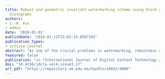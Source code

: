 ```yaml
---
title: Robust and geometric invariant watermarking scheme using block and gray-level
  histograms
authors: 
- C.-M. Pun
- admin
date: '2010-01-01'
publishDate: '2024-01-12T13:02:33.058739Z'
publication_types:
- article-journal
abstract: "As one of the crucial problems in watermarking, robustness against geometric distortion and JPEG compression becomes more than challenging and problematic. In this paper, a robust and geometric invariant watermarking scheme using block histogram and intensity-level histograms is proposed. During watermark embedding procedure, we first compute the number of valid intensity-levels of the given image, and group the pixels into blocks of variable size such that each of which has the same number of intensity-levels. Thus the block histogram is generated for the given image. Then the intensity-level histogram of each block is modified according to the embedding bits of the watermark. During the extraction procedure, the block histogram and intensity-level histogram of each block in the watermarked image are generated in a similar manner and the watermark is decoded according to the distribution of the intensity-level histogram in each block. Experimental results show that the proposed scheme is highly robust against not only JPEG compression, but also geometric attacks and common signal processing such as median filtering. The comparison results also show that the proposed scheme outperforms the existing methods in terms of robustness."
featured: false
publication: "in *International Journal of Digital Content Technology and its Applications (JDCTA)* [EI]"
doi: "10.4156/jdcta.vol4.issue3.17"
url_pdf: "https://repository.um.edu.mo/handle/10692/4008"
---
```


